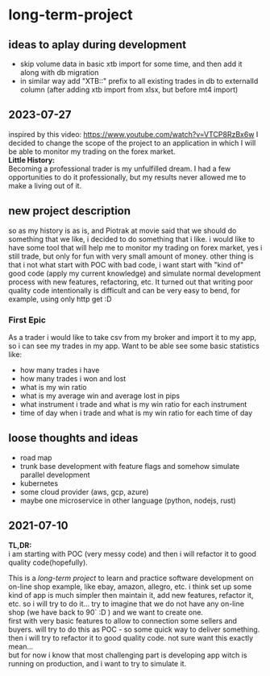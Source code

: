 # long-term-project

## ideas to aplay during development
* skip volume data in basic xtb import for some time, and then add it along with db migration
* in similar way add "XTB::" prefix to all existing trades in db to externalId column (after adding xtb import from xlsx, but before mt4 import)

## 2023-07-27
inspired by this video:
https://www.youtube.com/watch?v=VTCP8RzBx6w
I decided to change the scope of the project to an application in which I will be able to monitor my trading on the forex market.  
**Little History:**  
Becoming a professional trader is my unfulfilled dream. I had a few opportunities to do it professionally, but my results never allowed me to make a living out of it.
## new project description
so as my history is as is, and Piotrak at movie said that we should do something that we like, i decided to do something that i like.
i would like to have some tool that will help me to monitor my trading on forex market, yes i still trade, but only for fun with very small amount of money.
other thing is that i not what start with POC with bad code, i want start with "kind of" good code (apply my current knowledge) and simulate normal development process with new features, refactoring, etc.
It turned out that writing poor quality code intentionally is difficult and can be very easy to bend, for example, using only http get :D

### First Epic
As a trader i would like to take csv from  my broker and import it to my app, so i can see my trades in my app. Want to be able see some basic statistics like:
* how many trades i have
* how many trades i won and lost
* what is my win ratio
* what is my average win and average lost in pips
* what instrument i trade and what is my win ratio for each instrument
* time of day when i trade and what is my win ratio for each time of day


## loose thoughts and ideas
* road map
* trunk base development with feature flags and somehow simulate parallel development
* kubernetes
* some cloud provider (aws, gcp, azure)
* maybe one microservice in other language (python, nodejs, rust)

## 2021-07-10
**TL,DR:**   
i am starting with POC (very messy code) and then i will refactor it to good quality code(hopefully).


This is a _long-term project_ to learn and practice software development on on-line shop example, like ebay, amazon, allegro, etc.
i think set up some kind of app is much simpler then maintain it, add new features, refactor it, etc.
so i will try to do it... try to imagine that we do not have any on-line shop (we have back to 90` :D ) and we want to create one.  
first with very basic features to allow to connection some sellers and buyers. will try to do this as POC - so some quick way to deliver something.
then i will try to refactor it to good quality code. not sure want this exactly mean...  
but for now i know that most challenging part is developing app witch is running on production, and i want to try to simulate it.

